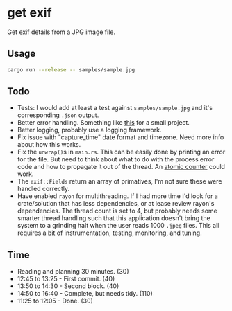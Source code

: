# get exif

Get exif details from a JPG image file.

## Usage

```bash
cargo run --release -- samples/sample.jpg
```

## Todo

- Tests: I would add at least a test against `samples/sample.jpg` and it's
  corresponding `.json` output. 
- Better error handling.  Something like [this](https://github.com/psiphi75/smart-buoy/blob/master/src/errors.rs) for a small project.
- Better logging, probably use a logging framework.
- Fix issue with "capture_time" date format and timezone.  Need more info about
  how this works.
- Fix the `unwrap()`s in `main.rs`.  This can be easily done by printing an
  error for the file.  But need to think about what to do with the process 
  error code and how to propagate it out of the thread.  An 
  [atomic counter](https://doc.rust-lang.org/std/sync/atomic/) could work.
- The `exif::Fields` return an array of primatives, I'm not sure these were
  handled correctly.
- Have enabled `rayon` for multithreading.  If I had more time I'd look for a 
  crate/solution that has less dependencies, or at lease review rayon's 
  dependencies.  The thread count is set to 4, but probably needs some smarter
  thread handling such that this application doesn't bring the system to a 
  grinding halt when the user reads 1000 `.jpeg` files.  This all requires a
  bit of instrumentation, testing, monitoring, and tuning.

## Time

- Reading and planning 30 minutes. (30)
- 12:45 to 13:25 - First commit. (40)
- 13:50 to 14:30 - Second block. (40)
- 14:50 to 16:40 - Complete, but needs tidy. (110)
- 11:25 to 12:05 - Done. (30)
